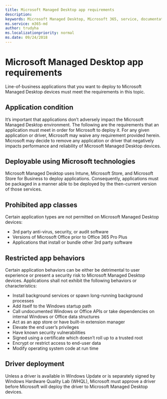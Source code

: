```yaml
---
title: Microsoft Managed Desktop app requirements 
description:  
keywords: Microsoft Managed Desktop, Microsoft 365, service, documentation
ms.service: m365-md
author: trudyha
ms.localizationpriority: normal
ms.date: 09/24/2018
---
```


# Microsoft Managed Desktop app requirements

<!--This topic is the target for aka.ms/app-req. This is aka link is used from EA agreeement for MMD. do not delete.-->

<!--Application addendum -->
 
Line-of-business applications that you want to deploy to Microsoft Managed Desktop devices must meet the requirements in this topic. 

## Application condition

It’s important that applications don’t adversely impact the Microsoft Managed Desktop environment. The following are the requirements that an application must meet in order for Microsoft to deploy it. For any given application or driver, Microsoft may waive any requirement provided herein. Microsoft may decide to remove any application or driver that negatively impacts performance and reliability of Microsoft Managed Desktop devices.

## Deployable using Microsoft technologies

Microsoft Managed Desktop uses Intune,  Microsoft Store, and  Microsoft Store for Business to deploy applications. Consequently, applications must be packaged in a manner able to be deployed by the then-current version of those services.

## Prohibited app classes

Certain application types are not permitted on Microsoft Managed Desktop devices:
- 3rd party anti-virus, security, or audit software
- Versions of Microsoft Office prior to Office 365 Pro Plus
- Applications that install or bundle other 3rd party software

## Restricted app behaviors

Certain application behaviors can be either be detrimental to user experience or present a security risk to Microsoft Managed Desktop devices. Applications shall not exhibit the following behaviors or characteristics: 
- Install background services or spawn long-running background processes
- Add itself to the Windows startup path
- Call undocumented Windows or Office APIs or take dependencies on internal Windows or Office data structures
- Act as an app store or have built-in extension manager
- Elevate the end user’s privileges
- Have known security vulnerabilities
- Signed using a certificate which doesn’t roll up to a trusted root
- Encrypt or restrict access to end-user data
- Modify operating system code at run time

## Driver deployment

Unless a driver is available in Windows Update or is separately signed by Windows Hardware Quality Lab (WHQL), Microsoft must approve a driver before Microsoft will deploy the driver to Microsoft Managed Desktop devices.